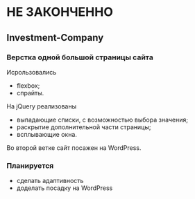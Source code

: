 # НЕ ЗАКОНЧЕННО
## Investment-Company
### Верстка одной большой страницы сайта

Исрользовались 
* flexbox;
* спрайты.

На jQuery реализованы 
* выпадающие списки, с возможностью выбора значения;
* раскрытие дополнительной части страницы;
* всплывающие окна.

Во второй ветке сайт посажен на WordPress.

### Планируется 
* сделать адаптивность
* доделать посадку на WordPress
